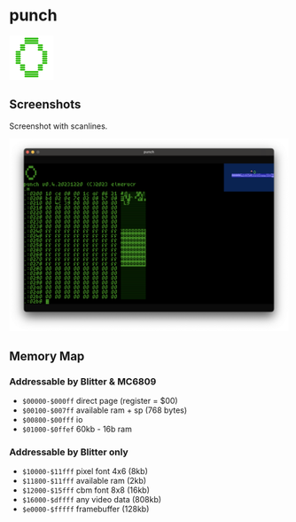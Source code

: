 # punch

![icon](./docs/punch_icon_80x80.png)

## Screenshots

Screenshot with scanlines.

![punch](./docs/20231220_screenshot.png)

## Memory Map

### Addressable by Blitter & MC6809

* ```$00000-$000ff``` direct page (register = $00)
* ```$00100-$007ff``` available ram + sp (768 bytes)
* ```$00800-$00fff``` io
* ```$01000-$0ffef``` 60kb - 16b ram

### Addressable by Blitter only

* ```$10000-$11fff``` pixel font 4x6 (8kb)
* ```$11800-$11fff``` available ram (2kb)
* ```$12000-$15fff``` cbm font 8x8 (16kb)
* ```$16000-$dffff``` any video data (808kb)
* ```$e0000-$fffff``` framebuffer (128kb)
